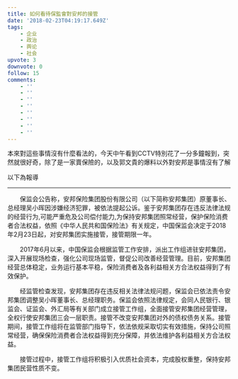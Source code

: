 ```yaml
---
title: 如何看待保監會對安邦的接管
date: '2018-02-23T04:19:17.649Z'
tags:
    - 企业
    - 政治
    - 舆论
    - 社会
upvote: 3
downvote: 0
follow: 15
comments:
    - ''
    - ''
    - ''
    - ''
    - ''
    - ''
    - ''
    - ''
---
```


本來對這些事情沒有什麼看法的，今天中午看到CCTV特別花了一分多鐘報到，突然就很好奇，除了是一家賣保險的，以及郭文貴的爆料以外對安邦是事情沒有了解

以下為報導

---

　　保监会公告称，安邦保险集团股份有限公司（以下简称安邦集团）原董事长、总经理吴小晖因涉嫌经济犯罪，被依法提起公诉。鉴于安邦集团存在违反法律法规的经营行为,可能严重危及公司偿付能力,为保持安邦集团照常经营，保护保险消费者合法权益，依照《中华人民共和国保险法》有关规定，中国保监会决定于2018年2月23日起，对安邦集团实施接管，接管期限一年。  

　　2017年6月以来，中国保监会根据监管工作安排，派出工作组进驻安邦集团，深入开展现场检查，强化公司现场监管，督促公司改善经营管理。目前，安邦集团经营总体稳定，业务运行基本平稳，保险消费者及各利益相关方合法权益得到了有效保护。

　　经监管检查发现，安邦集团存在违反相关法律法规问题，保监会已依法责令安邦集团调整吴小晖董事长、总经理职务。保监会依照法律规定，会同人民银行、银监会、证监会、外汇局等有关部门成立接管工作组，全面接管安邦集团经营管理，全权行使安邦集团三会一层职责。接管不改变安邦集团对外的债权债务关系。接管期间，接管工作组将在监管部门指导下，依法依规采取切实有效措施，保持公司照常经营，确保保险消费者合法权益得到充分保障，并依法维护各利益相关方合法权益。

　　接管过程中，接管工作组将积极引入优质社会资本，完成股权重整，保持安邦集团民营性质不变。
